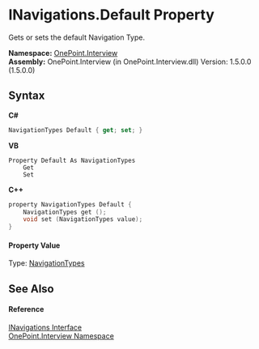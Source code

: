 # INavigations.Default Property 
 

Gets or sets the default Navigation Type.

**Namespace:**&nbsp;<a href="N_OnePoint_Interview">OnePoint.Interview</a><br />**Assembly:**&nbsp;OnePoint.Interview (in OnePoint.Interview.dll) Version: 1.5.0.0 (1.5.0.0)

## Syntax

**C#**<br />
``` C#
NavigationTypes Default { get; set; }
```

**VB**<br />
``` VB
Property Default As NavigationTypes
	Get
	Set
```

**C++**<br />
``` C++
property NavigationTypes Default {
	NavigationTypes get ();
	void set (NavigationTypes value);
}
```


#### Property Value
Type: <a href="T_OnePoint_Interview_NavigationTypes">NavigationTypes</a>

## See Also


#### Reference
<a href="T_OnePoint_Interview_INavigations">INavigations Interface</a><br /><a href="N_OnePoint_Interview">OnePoint.Interview Namespace</a><br />